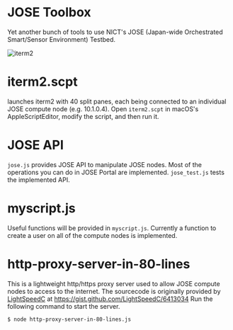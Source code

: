 JOSE Toolbox
============

Yet another bunch of tools to use NICT's JOSE (Japan-wide Orchestrated Smart/Sensor Environment) Testbed.

![iterm2](https://github.com/itolab-hayashi-rafik/jose-toolbox/raw/master/img/iterm2.png "iterm2")

# iterm2.scpt
launches iterm2 with 40 split panes, each being connected to an individual JOSE compute node (e.g. 10.1.0.4).
Open `iterm2.scpt` in macOS's AppleScriptEditor, modify the script, and then run it.

# JOSE API
`jose.js` provides JOSE API to manipulate JOSE nodes. Most of the operations you can do in JOSE Portal are implemented. `jose_test.js` tests the implemented API.

# myscript.js
Useful functions will be provided in `myscript.js`. Currently a function to create a user on all of the compute nodes is implemented.

# http-proxy-server-in-80-lines
This is a lightweight http/https proxy server used to allow JOSE compute nodes to access to the internet. The sourcecode is originally provided by [LightSpeedC](https://gist.github.com/LightSpeedC) at https://gist.github.com/LightSpeedC/6413034
Run the following command to start the server. 
```
$ node http-proxy-server-in-80-lines.js
```